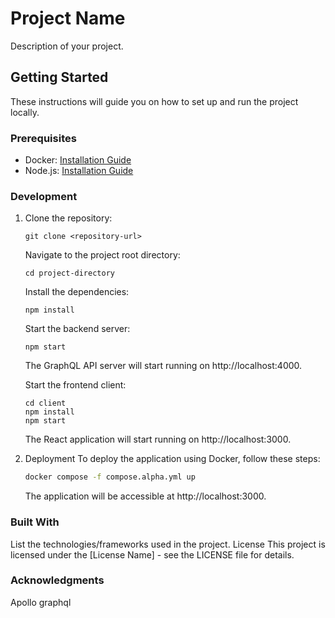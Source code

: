 # Project Name

Description of your project.

## Getting Started

These instructions will guide you on how to set up and run the project locally.

### Prerequisites

- Docker: [Installation Guide](https://docs.docker.com/get-docker/)
- Node.js: [Installation Guide](https://nodejs.org/en/download/)

### Development

1. Clone the repository:

   ```shell
   git clone <repository-url>
   ```

   Navigate to the project root directory:

   ```
   cd project-directory
   ```

   Install the dependencies:

   ```
   npm install
   ```

   Start the backend server:

   ```
   npm start
   ```

   The GraphQL API server will start running on http://localhost:4000.

   Start the frontend client:

   ```
   cd client
   npm install
   npm start
   ```

   The React application will start running on http://localhost:3000.

2. Deployment
   To deploy the application using Docker, follow these steps:

   ```bash
   docker compose -f compose.alpha.yml up
   ```

   The application will be accessible at http://localhost:3000.

### Built With

List the technologies/frameworks used in the project.
License
This project is licensed under the [License Name] - see the LICENSE file for details.

### Acknowledgments

Apollo graphql
